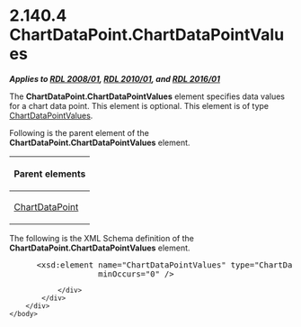 <html dir="LTR" xmlns:mshelp="http://msdn.microsoft.com/mshelp" xmlns:ddue="http://ddue.schemas.microsoft.com/authoring/2003/5" xmlns:xlink="http://www.w3.org/1999/xlink" xmlns:tool="http://www.microsoft.com/tooltip">
    <head>
        <meta http-equiv="Content-Type" content="text/html; CHARSET=utf-8"></meta>
        <meta name="save" content="history"></meta>
        <title>2.140.4 ChartDataPoint.ChartDataPointValues</title>
        <xml>
            <mshelp:toctitle title="2.140.4 ChartDataPoint.ChartDataPointValues"></mshelp:toctitle>
            <mshelp:rltitle title="[MS-RDL]: ChartDataPoint.ChartDataPointValues"></mshelp:rltitle>
            <mshelp:keyword index="A" term="e208f4d3-f89e-4819-8288-5217471a5faa"></mshelp:keyword>
            <mshelp:attr name="DCSext.ContentType" value="open specification"></mshelp:attr>
            <mshelp:attr name="AssetID" value="e208f4d3-f89e-4819-8288-5217471a5faa"></mshelp:attr>
            <mshelp:attr name="TopicType" value="kbRef"></mshelp:attr>
            <mshelp:attr name="DCSext.Title" value="[MS-RDL]: ChartDataPoint.ChartDataPointValues" />
        </xml>
    </head>
    <body>
        <div id="header">
            <h1 class="heading">2.140.4 ChartDataPoint.ChartDataPointValues</h1>
        </div>
        <div id="mainSection">
            <div id="mainBody">
                <div id="allHistory" class="saveHistory"></div>
                <div id="sectionSection0" class="section" name="collapseableSection">
                    

<p><b><i>Applies to </i></b><a href="1e855f94-4617-47e4-b89e-0856c6cb420f.htm"><b><i>RDL 2008/01</i></b></a><b><i>,
</i></b><a href="3428e690-a348-4ec7-8a6a-8efb42d2cdee.htm"><b><i>RDL 2010/01</i></b></a><b><i>,
and </i></b><a href="52ce3983-2bfc-4e72-9359-42aaf5fe4509.htm"><b><i>RDL 2016/01</i></b></a></p>

<p>The <b>ChartDataPoint.ChartDataPointValues</b> element
specifies data values for a chart data point. This element is optional. This
element is of type <a href="363590aa-46c3-499a-927f-a6495a0b1ab6.htm">ChartDataPointValues</a>.</p>

<p>Following is the parent element of the <b>ChartDataPoint.ChartDataPointValues</b>
element.</p>

<table>
 <thead>
  <tr>
   <th>
   <p>Parent elements</p>
   </th>
  </tr>
 </thead>
 <tr>
  <td>
  <p><a href="86cf2a9b-4610-4ffe-8fff-16480a7bf6a4.htm">ChartDataPoint</a></p>
  </td>
 </tr>
</table>

<p>The following is the XML Schema definition of the <b>ChartDataPoint.ChartDataPointValues</b>
element.</p>

<dl>
<dd>
<div><pre> &lt;xsd:element name=&quot;ChartDataPointValues&quot; type=&quot;ChartDataPointValuesType&quot; 
              minOccurs=&quot;0&quot; /&gt;
</pre></div>
</dd></dl>


                </div>
            </div>
        </div>
    </body>
</html>